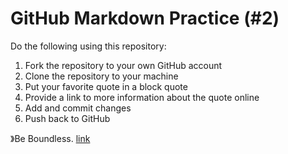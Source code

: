 # GitHub Markdown Practice (#2)
Do the following using this repository:

1.  Fork the repository to your own GitHub account
2.  Clone the repository to your machine
3.  Put your favorite quote in a block quote
4.  Provide a link to more information about the quote online
5.  Add and commit changes
6.  Push back to GitHub

》Be Boundless.
[link](https://www.washington.edu/boundless/#boundless-slide)
